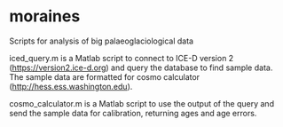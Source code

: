 # moraines
Scripts for analysis of big palaeoglaciological data

iced_query.m is a Matlab script to connect to ICE-D version 2 (https://version2.ice-d.org) and query the database to find sample data. The sample data are formatted for cosmo calculator (http://hess.ess.washington.edu).
<p>
cosmo_calculator.m is a Matlab script to use the output of the query and send the sample data for calibration, returning ages and age errors.
</p>
